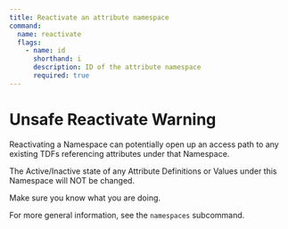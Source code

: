 ```yaml
---
title: Reactivate an attribute namespace
command:
  name: reactivate
  flags:
    - name: id
      shorthand: i
      description: ID of the attribute namespace
      required: true
---
```


# Unsafe Reactivate Warning

Reactivating a Namespace can potentially open up an access path to any existing TDFs referencing attributes under that Namespace.

The Active/Inactive state of any Attribute Definitions or Values under this Namespace will NOT be changed.

Make sure you know what you are doing.

For more general information, see the `namespaces` subcommand.

